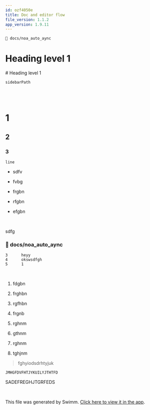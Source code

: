 ```yaml
---
id: ozf4050e
title: Doc and editor flow
file_version: 1.1.2
app_version: 1.9.11
---
```


`📄 docs/noa_auto_aync`

# Heading level 1

\# Heading level 1

`sidebarPath`<swm-token data-swm-token=":docusaurus.config.js:26:1:1:`          sidebarPath: require.resolve(&#39;./sidebars.js&#39;),`"/>

<br/>

<br/>

# 1

## 2

### 3

`line`

*   sdfv

*   fvbg

*   frgbn

*   rfgbn

*   efgbn

<br/>

sdfg
<!-- NOTE-swimm-snippet: the lines below link your snippet to Swimm -->
### 📄 docs/noa_auto_aync
```
3      heyy
4      okswsdfgh
5      1
```

<br/>

1.  fdgbn

2.  frghbn

3.  rgfhbn

4.  frgnb

5.  rghnm

6.  gthnm

7.  rghnm

8.  tghjnm

> fghyiodsdrhtyjuk

```
JMHGFDVFHTJYKUILYJTHTFD
```

SADEFREGHJTGRFEDS

<br/>

This file was generated by Swimm. [Click here to view it in the app](https://swimm-web-app.web.app/repos/Z2l0aHViJTNBJTNBTm9hUmVwbyUzQSUzQU5vYW96ZXI=/docs/ozf4050e).
